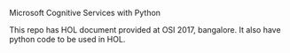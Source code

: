 Microsoft Cognitive Services with Python


This repo has HOL document provided at OSI 2017, bangalore. It also have python code to be used in HOL.
